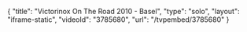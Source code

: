 {
    "title": "Victorinox On The Road 2010 - Basel",
    "type": "solo",
    "layout": "iframe-static",
    "videoId": "3785680",
    "url": "\/tvpembed\/3785680"
}